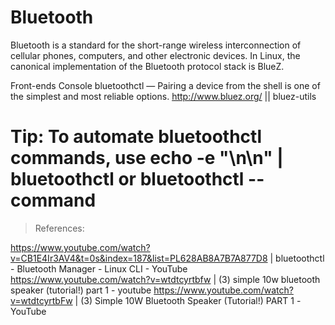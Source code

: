 Bluetooth
=========
Bluetooth is a standard for the short-range wireless interconnection of cellular phones, computers, and other electronic devices. In Linux, the canonical implementation of the Bluetooth protocol stack is BlueZ.


Front-ends
Console
bluetoothctl — Pairing a device from the shell is one of the simplest and most reliable options.
http://www.bluez.org/ || bluez-utils
# Tip: To automate bluetoothctl commands, use echo -e "<command1>\n<command2>\n" | bluetoothctl or bluetoothctl -- command



> References:

https://www.youtube.com/watch?v=CB1E4Ir3AV4&t=0s&index=187&list=PL628AB8A7B7A877D8 | bluetoothctl - Bluetooth Manager - Linux CLI - YouTube
https://www.youtube.com/watch?v=wtdtcyrtbfw | (3) ‪simple 10w bluetooth speaker (tutorial!) part 1‬‏ - youtube
https://www.youtube.com/watch?v=wtdtcyrtbFw | (3) ‪Simple 10W Bluetooth Speaker (Tutorial!) PART 1‬‏ - YouTube
